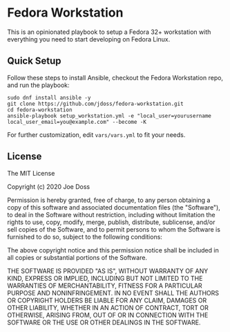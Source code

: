 # Fedora Workstation

This is an opinionated playbook to setup a Fedora 32+ workstation with everything you need to start developing on Fedora Linux.

## Quick Setup

Follow these steps to install Ansible, checkout the Fedora Workstation repo, and run the playbook:

```
sudo dnf install ansible -y
git clone https://github.com/jdoss/fedora-workstation.git
cd fedora-workstation
ansible-playbook setup_workstation.yml -e "local_user=yourusername local_user_email=you@example.com" --become -K
```

For further customization, edit `vars/vars.yml` to fit your needs.

## License

The MIT License

Copyright (c) 2020 Joe Doss

Permission is hereby granted, free of charge, to any person obtaining a copy
of this software and associated documentation files (the "Software"), to deal
in the Software without restriction, including without limitation the rights
to use, copy, modify, merge, publish, distribute, sublicense, and/or sell
copies of the Software, and to permit persons to whom the Software is
furnished to do so, subject to the following conditions:

The above copyright notice and this permission notice shall be included in
all copies or substantial portions of the Software.

THE SOFTWARE IS PROVIDED "AS IS", WITHOUT WARRANTY OF ANY KIND, EXPRESS OR
IMPLIED, INCLUDING BUT NOT LIMITED TO THE WARRANTIES OF MERCHANTABILITY,
FITNESS FOR A PARTICULAR PURPOSE AND NONINFRINGEMENT. IN NO EVENT SHALL THE
AUTHORS OR COPYRIGHT HOLDERS BE LIABLE FOR ANY CLAIM, DAMAGES OR OTHER
LIABILITY, WHETHER IN AN ACTION OF CONTRACT, TORT OR OTHERWISE, ARISING FROM,
OUT OF OR IN CONNECTION WITH THE SOFTWARE OR THE USE OR OTHER DEALINGS IN
THE SOFTWARE.
